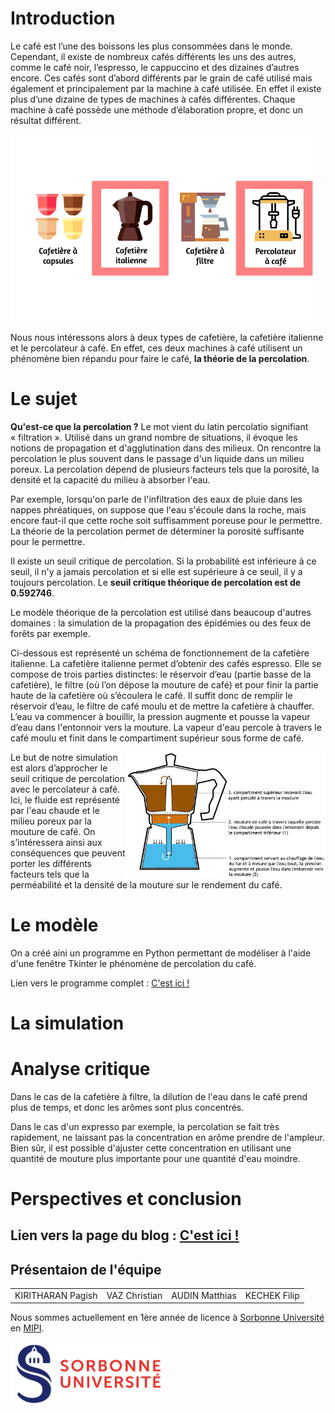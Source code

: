 # Introduction

Le café est l’une des boissons les plus consommées dans le monde. Cependant, il existe de nombreux cafés différents les uns des autres, comme le café noir, l’espresso, le cappuccino et des dizaines d’autres encore. Ces cafés sont d’abord différents par le grain de café utilisé mais également et principalement par la machine à café utilisée. En effet il existe plus d’une dizaine de types de machines à cafés différentes. Chaque machine à café possède une méthode d’élaboration propre, et donc un résultat différent.<br>

<img src="./image/les_cafetiere_perco.png" alt="Les Types de cafetières" width="489"> 

Nous nous intéressons alors à deux types de cafetière, la cafetière italienne et le percolateur à café. En effet, ces deux machines à café utilisent un phénomène bien répandu pour faire le café, **la théorie de la percolation**.<br>


# Le sujet

**Qu'est-ce que la percolation ?** Le mot vient du latin percolatio signifiant « filtration ». Utilisé dans un grand nombre de situations, il évoque les notions de propagation et d'agglutination dans des milieux. On rencontre la percolation le plus souvent dans le passage d'un liquide dans un milieu poreux. La percolation dépend de plusieurs facteurs tels que la porosité, la densité et la capacité du milieu à absorber l'eau. <br>

Par exemple, lorsqu'on parle de l'infiltration des eaux de pluie dans les nappes phréatiques, on suppose que l'eau s'écoule dans la roche, mais encore faut-il que cette roche soit suffisamment poreuse pour le permettre. La théorie de la percolation permet de déterminer la porosité suffisante pour le permettre.<br>

Il existe un seuil critique de percolation. Si la probabilité est inférieure à ce seuil, il n'y a jamais percolation et si elle est supérieure à ce seuil, il y a toujours percolation. Le **seuil critique théorique de percolation est de 0.592746**.<br>

Le modèle théorique de la percolation est utilisé dans beaucoup d'autres domaines : la simulation de la propagation des épidémies ou des feux de forêts par exemple.<br>

Ci-dessous est représenté un schéma de fonctionnement de la cafetière italienne. La cafetière italienne permet d’obtenir des cafés espresso. Elle se compose de trois parties distinctes: le réservoir d’eau (partie basse de la cafetière), le filtre (où l’on dépose la mouture de café) et pour finir la partie haute de la cafetière où s’écoulera le café. Il suffit donc de remplir le réservoir d’eau, le filtre de café moulu et de mettre la cafetière à chauffer. L’eau va commencer à bouillir, la pression augmente et pousse la vapeur d’eau dans l'entonnoir vers la mouture. La vapeur d'eau percole à travers le café moulu et finit dans le compartiment supérieur sous forme de café.<br>

<img align="right" src="./image/schema_percolation.jpg" alt="Schéma de percolateur de café" width="320"> 

Le but de notre simulation est alors d’approcher le seuil critique de percolation avec le percolateur à café. Ici, le fluide est représenté par l'eau chaude et le milieu poreux par la mouture de café. On s’intéressera ainsi aux conséquences que peuvent porter les différents facteurs tels que la perméabilité et la densité de la mouture sur le rendement du café.


# Le modèle

On a créé aini un programme en Python permettant de modéliser à l'aide d'une fenêtre Tkinter le phénomène de percolation du café.<br>

Lien vers le programme complet : <a href=""> C'est ici ! </a>


# La simulation
# Analyse critique

Dans le cas de la cafetière à filtre, la dilution de l'eau dans le café prend plus de temps, et donc les arômes sont plus concentrés.<br>

Dans le cas d'un expresso par exemple, la percolation se fait très rapidement, ne laissant pas la concentration en arôme prendre de l'ampleur. Bien sûr, il est possible d'ajuster cette concentration en utilisant une quantité de mouture plus importante pour une quantité d'eau moindre.<br>

# Perspectives et conclusion

## Lien vers la page du blog : <a href="blog.md"> C'est ici ! </a>

## Présentaion de l'équipe

<table>
    <tr>
        <td>KIRITHARAN Pagish</td>
        <td>VAZ Christian</td>
        <td>AUDIN Matthias</td>
        <td>KECHEK Filip</td>
    </tr>
</table>


Nous sommes actuellement en 1ère année de licence à [Sorbonne Université](https://www.sorbonne-universite.fr/) en [MIPI](http://licence.premiereannee.sorbonne-universite.fr/fr/la-licence-1ere-annee/portail-mipi.html).

<a href = "https://www.sorbonne-universite.fr/">
 <img src="./image/logo_su.png" width="250">
</a>
